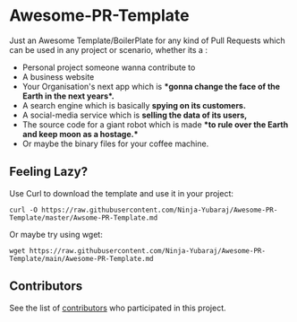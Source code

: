 # Awesome-PR-Template
Just an Awesome Template/BoilerPlate for any kind of Pull Requests which can be used in any project or scenario, whether its a :
- Personal project someone wanna contribute to 
- A business website
- Your Organisation's next app which is **\*gonna change the face of the Earth in the next years\*.**
- A search engine which is basically **spying on its customers.**
- A social-media service which is **selling the data of its users,**
- The source code for a giant robot which is made **\*to rule over the Earth and keep moon as a hostage.\***
- Or maybe the binary files for your coffee machine.

## Feeling Lazy?
Use Curl to download the template and use it in your project:
```
curl -O https://raw.githubusercontent.com/Ninja-Yubaraj/Awesome-PR-Template/master/Awsome-PR-Template.md
```
Or maybe try using wget:
```
wget https://raw.githubusercontent.com/Ninja-Yubaraj/Awesome-PR-Template/main/Awesome-PR-Template.md
```
## Contributors
See the list of [contributors](https://github.com/Ninja-Yubaraj/Awesome-PR-Template/graphs/contributors) who participated in this project.
